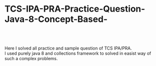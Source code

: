 # TCS-IPA-PRA-Practice-Question-Java-8-Concept-Based-
<br><br><br>
Here I solved all practice and sample question of TCS IPA/PRA. <br>
I used purely java 8 and collections framework to solved in easist way of such a complex problems.
